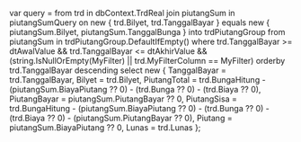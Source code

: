 var query =
    from trd in dbContext.TrdReal
    join piutangSum in piutangSumQuery
        on new { trd.Bilyet, trd.TanggalBayar } equals new { piutangSum.Bilyet, piutangSum.TanggalBunga } into trdPiutangGroup
    from piutangSum in trdPiutangGroup.DefaultIfEmpty()
    where trd.TanggalBayar >= dtAwalValue && trd.TanggalBayar <= dtAkhirValue
          && (string.IsNullOrEmpty(MyFilter) || trd.MyFilterColumn == MyFilter)
    orderby trd.TanggalBayar descending
    select new
    {
        TanggalBayar = trd.TanggalBayar,
        Bilyet = trd.Bilyet,
        PiutangTotal = trd.BungaHitung - (piutangSum.BiayaPiutang ?? 0) - (trd.Bunga ?? 0) - (trd.Biaya ?? 0),
        PiutangBayar = piutangSum.PiutangBayar ?? 0,
        PiutangSisa = trd.BungaHitung - (piutangSum.BiayaPiutang ?? 0) - (trd.Bunga ?? 0) - (trd.Biaya ?? 0) - (piutangSum.PiutangBayar ?? 0),
        Piutang = piutangSum.BiayaPiutang ?? 0,
        Lunas = trd.Lunas
    };
